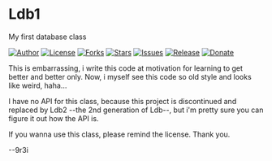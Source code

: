 # Ldb1
My first database class

[![Author](https://img.shields.io/badge/author-9r3i-lightgrey.svg)](https://github.com/9r3i)
[![License](https://img.shields.io/github/license/9r3i/Ldb1.svg)](https://github.com/9r3i/Ldb1/blob/master/license.txt)
[![Forks](https://img.shields.io/github/forks/9r3i/Ldb1.svg)](https://github.com/9r3i/Ldb1/network)
[![Stars](https://img.shields.io/github/stars/9r3i/Ldb1.svg)](https://github.com/9r3i/Ldb1/stargazers)
[![Issues](https://img.shields.io/github/issues/9r3i/Ldb1.svg)](https://github.com/9r3i/Ldb1/issues)
[![Release](https://img.shields.io/github/release/9r3i/Ldb1.svg)](https://github.com/9r3i/Ldb1/releases)
[![Donate](https://img.shields.io/badge/paypal-donate-yellowgreen.svg)](https://www.paypal.com/cgi-bin/webscr?cmd=_donations&business=5VLYA8SDV3CTG&lc=ID&item_name=Software%20Developer&currency_code=USD&bn=PP%2dDonationsBF%3abtn_donateCC_LG%2egif%3aNonHosted "Donate")

This is embarrassing, i write this code at motivation for learning to get better and better only. Now, i myself see this code so old style and looks like weird, haha...

I have no API for this class, because this project is discontinued and replaced by Ldb2 --the 2nd generation of Ldb--, but i'm pretty sure you can figure it out how the API is.

If you wanna use this class, please remind the license. Thank you.

--9r3i
